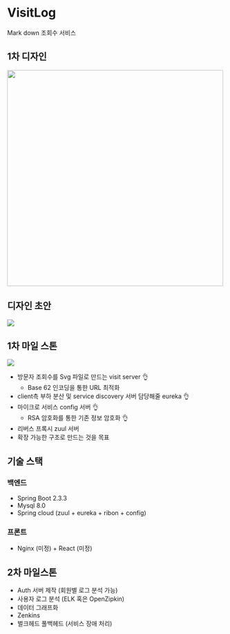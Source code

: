# VisitLog
Mark down 조회수 서비스

## 1차 디자인
<img src="https://user-images.githubusercontent.com/37145713/92593745-92edb400-f2dc-11ea-8cb2-2ad363b61d9f.png" width="500px"/>

## 디자인 초안
![](https://user-images.githubusercontent.com/37145713/95292192-f81cd100-08ab-11eb-8f65-c965ef98f241.png)

## 1차 마일 스톤

![](https://user-images.githubusercontent.com/37145713/92592310-53be6380-f2da-11ea-808a-f0d15d9bafb1.png)

- 방문자 조회수를 Svg 파일로 만드는 visit server 👌
  - Base 62 인코딩을 통한 URL 최적화
- client측 부하 분산 및 service discovery 서버 담당해줄 eureka 👌
- 마이크로 서비스 config 서버 👌
  - RSA 암호화를 통한 기존 정보 암호화 👌
- 리버스 프록시 zuul 서버
- 확장 가능한 구조로 만드는 것을 목표

## 기술 스택
### 백엔드
- Spring Boot 2.3.3
- Mysql 8.0
- Spring cloud (zuul + eureka + ribon + config)

### 프론트
- Nginx (미정) + React (미정)


## 2차 마일스톤
- Auth 서버 제작 (회원별 로그 분석 가능)
- 사용자 로그 분석 (ELK 혹은 OpenZipkin)
- 데이터 그래프화
- Zenkins
- 벌크헤드 풀백헤드 (서비스 장애 처리)
